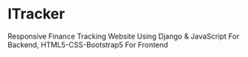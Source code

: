 # ITracker
Responsive Finance Tracking Website Using Django &amp; JavaScript For Backend, HTML5-CSS-Bootstrap5 For Frontend  
